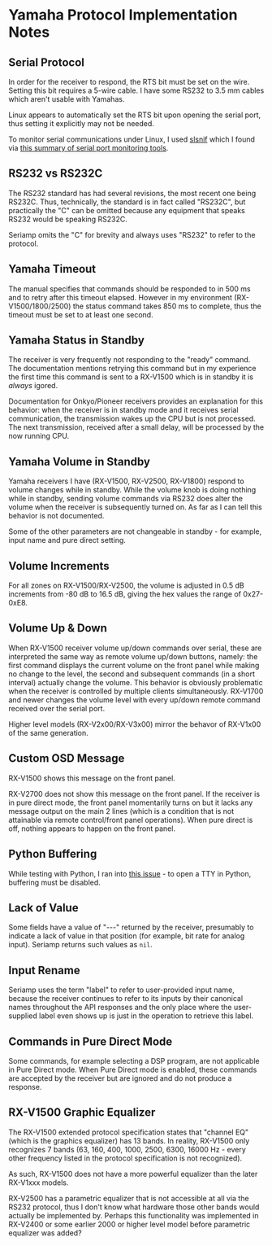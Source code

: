 # Yamaha Protocol Implementation Notes

## Serial Protocol

In order for the receiver to respond, the RTS bit must be set on the wire.
Setting this bit requires a 5-wire cable. I have some RS232 to 3.5 mm cables
which aren't usable with Yamahas.

Linux appears to automatically set the RTS bit upon opening the serial port,
thus setting it explicitly may not be needed.

To monitor serial communications under Linux, I used
[slsnif](https://github.com/aeruder/slsnif) which I found via
[this summary of serial port monitoring tools](https://serverfault.com/questions/112957/sniff-serial-port-on-linux).

## RS232 vs RS232C

The RS232 standard has had several revisions, the most recent one being
RS232C. Thus, technically, the standard is in fact called "RS232C",
but practically the "C" can be omitted because any equipment that speaks
RS232 would be speaking RS232C.

Seriamp omits the "C" for brevity and always uses "RS232" to refer to the
protocol.

## Yamaha Timeout

The manual specifies that commands should be responded to in 500 ms and to
retry after this timeout elapsed. However in my environment (RX-V1500/1800/2500)
the status command takes 850 ms to complete, thus the timeout must be set to
at least one second.

## Yamaha Status in Standby

The receiver is very frequently not responding to the "ready" command.
The documentation mentions retrying this command but in my experience the
first time this command is sent to a RX-V1500 which is in standby it is
*always* igored.

Documentation for Onkyo/Pioneer receivers provides an explanation for
this behavior: when the receiver is in standby mode and it receives serial
communication, the transmission wakes up the CPU but is not processed.
The next transmission, received after a small delay, will be processed by
the now running CPU.

## Yamaha Volume in Standby

Yamaha receivers I have (RX-V1500, RX-V2500, RX-V1800)
respond to volume changes while in standby. While the volume knob is
doing nothing while in standby, sending volume commands via RS232 does
alter the volume when the receiver is subsequently turned on.
As far as I can tell this behavior is not documented.

Some of the other parameters are not changeable in standby - for example,
input name and pure direct setting.

## Volume Increments

For all zones on RX-V1500/RX-V2500, the volume
is adjusted in 0.5 dB increments from -80 dB to 16.5 dB, giving the hex
values the range of 0x27-0xE8.

## Volume Up & Down

When RX-V1500 receiver volume up/down commands over serial, these are
interpreted the same way as remote volume up/down buttons, namely:
the first command displays the current volume on the front panel while
making no change to the level, the second and subsequent commands (in a short
interval) actually change the volume. This behavior is obviously
problematic when the receiver is controlled by multiple clients
simultaneously. RX-V1700 and newer changes the volume level with every up/down
remote command received over the serial port.

Higher level models (RX-V2x00/RX-V3x00) mirror the behavor of RX-V1x00 of the
same generation.

## Custom OSD Message

RX-V1500 shows this message on the front panel.

RX-V2700 does not show this message on the front panel. If the receiver
is in pure direct mode, the front panel momentarily turns on but it
lacks any message output on the main 2 lines (which is a condition that is
not attainable via remote control/front panel operations).
When pure direct is off, nothing appears to happen on the front panel.

## Python Buffering

While testing with Python, I ran into [this issue](https://bugs.python.org/issue20074) -
to open a TTY in Python, buffering must be disabled.

## Lack of Value

Some fields have a value of "---" returned by the receiver, presumably to
indicate a lack of value in that position (for example, bit rate for
analog input). Seriamp returns such values as `nil`.

## Input Rename

Seriamp uses the term "label" to refer to user-provided input name,
because the receiver continues to refer to its inputs by their canonical
names throughout the API responses and the only place where the user-supplied
label even shows up is just in the operation to retrieve this label.

## Commands in Pure Direct Mode

Some commands, for example selecting a DSP program, are not applicable in
Pure Direct mode. When Pure Direct mode is enabled, these commands are
accepted by the receiver but are ignored and do not produce a response.

## RX-V1500 Graphic Equalizer

The RX-V1500 extended protocol specification states that "channel EQ"
(which is the graphics equalizer) has 13 bands.
In reality, RX-V1500 only recognizes 7 bands (63, 160, 400, 1000,
2500, 6300, 16000 Hz - every other frequency listed in the protocol
specification is not recognized).

As such, RX-V1500 does not have a more powerful equalizer than the later
RX-V1xxx models.

RX-V2500 has a parametric equalizer that is not accessible at all via
the RS232 protocol, thus I don't know what hardware those other bands
would actually be implemented by. Perhaps this functionality was
implemented in RX-V2400 or some earlier 2000 or higher level model
before parametric equalizer was added?
